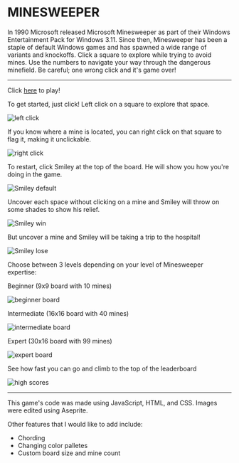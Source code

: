 
# MINESWEEPER

In 1990 Microsoft released Microsoft Minesweeper as part of their Windows Entertainment Pack for Windows 3.11. Since then, Minesweeper has been a staple of default Windows games and has spawned a wide range of variants and knockoffs. Click a square to explore while trying to avoid mines. Use the numbers to navigate your way through the dangerous minefield. Be careful; one wrong click and it's game over! 

---

Click [here](link) to play!

To get started, just click! Left click on a square to explore that space.

![left click](https://i.imgur.com/uY7M4EN.png)

If you know where a mine is located, you can right click on that square to flag it, making it unclickable. 

![right click](https://i.imgur.com/whEfvnz.png)

To restart, click Smiley at the top of the board. He will show you how you're doing in the game.

![Smiley default](https://i.imgur.com/J2Kqmnu.png)

Uncover each space without clicking on a mine and Smiley will throw on some shades to show his relief.

![Smiley win](https://i.imgur.com/wpHoBvu.png)

But uncover a mine and Smiley will be taking a trip to the hospital! 

![Smiley lose](https://i.imgur.com/yVEPH7c.png)

Choose between 3 levels depending on your level of Minesweeper expertise:

Beginner (9x9 board with 10 mines)

![beginner board](https://i.imgur.com/o2ZhcLE.png)

Intermediate (16x16 board with 40 mines)

![intermediate board](https://i.imgur.com/S2NOeA1.png)

Expert (30x16 board with 99 mines)

![expert board](https://i.imgur.com/pQuNian.png)

See how fast you can go and climb to the top of the leaderboard

![high scores](image)

---

This game's code was made using JavaScript, HTML, and CSS. Images were edited using Aseprite.

Other features that I would like to add include: 
- Chording
- Changing color palletes
- Custom board size and mine count

